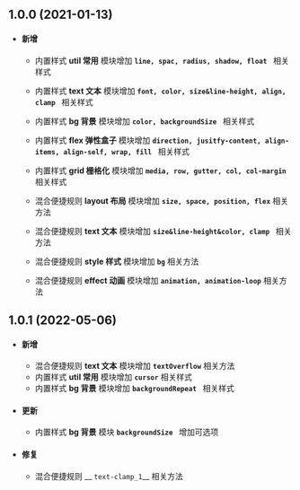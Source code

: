 ## 1.0.0 (2021-01-13)

- #### 新增

	- 内置样式 __util 常用__ 模块增加 __`line, spac, radius, shadow, float `__ 相关样式
	- 内置样式 __text 文本__ 模块增加 __`font, color, size&line-height, align, clamp `__ 相关样式
	- 内置样式 __bg 背景__ 模块增加 __`color, backgroundSize `__ 相关样式
	- 内置样式 __flex 弹性盒子__ 模块增加 __`direction, jusitfy-content, align-items, align-self, wrap, fill `__ 相关样式
	- 内置样式 __grid 栅格化__ 模块增加 __`media, row, gutter, col, col-margin `__ 相关样式

	- 混合便捷规则 __layout 布局__ 模块增加 __`size, space, position, flex`__ 相关方法
	- 混合便捷规则 __text 文本__ 模块增加 __`size&line-height&color, clamp `__ 相关方法
	- 混合便捷规则 __style 样式__ 模块增加 __`bg`__ 相关方法
	- 混合便捷规则 __effect 动画__ 模块增加 __`animation, animation-loop`__ 相关方法

## 1.0.1 (2022-05-06)

- #### 新增

	- 混合便捷规则 __text 文本__ 模块增加 __`textOverflow`__ 相关方法
	- 内置样式 __util 常用__ 模块增加 __`cursor`__ 相关样式
	- 内置样式 __bg 背景__ 模块增加 __`backgroundRepeat `__ 相关样式

- #### 更新
	- 内置样式 __bg 背景__ 模块 __`backgroundSize `__ 增加可选项

- #### 修复

	- 混合便捷规则 __	`text-clamp_1`__ 相关方法